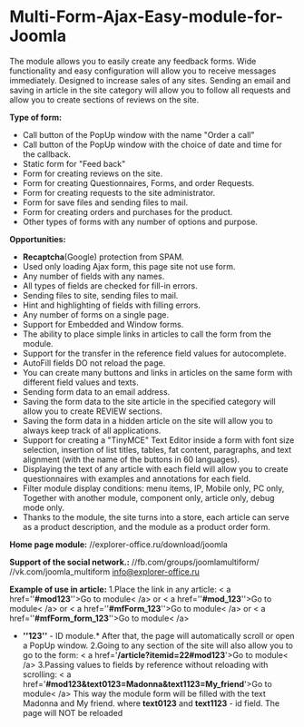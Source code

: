 # Multi-Form-Ajax-Easy-module-for-Joomla

The module allows you to easily create any feedback forms. Wide functionality and easy configuration will allow you to receive messages immediately.
Designed to increase sales of any sites. Sending an email and saving in article in the site category will allow you to follow all requests and allow you to create sections of reviews on the site.

**Type of form:**
- Call button of the PopUp window with the name "Order a call"
- Call button of the PopUp window with the choice of date and time for the callback.
- Static form for "Feed back"
- Form for creating reviews on the site.
- Form for creating Questionnaires, Forms, and order Requests.
- Form for creating requests to the site administrator.
- Form for save files and sending files to mail.
- Form for creating orders and purchases for the product.
- Other types of forms with any number of options and purpose.

**Opportunities:**
- **Recaptcha**(Google) protection from SPAM.
- Used only loading Ajax form, this page site not use form.
- Any number of fields with any names.
- All types of fields are checked for fill-in errors.
- Sending files to site, sending files to mail.
- Hint and highlighting of fields with filling errors.
- Any number of forms on a single page.
- Support for Embedded and Window forms.
- The ability to place simple links in articles to call the form from the module.
- Support for the transfer in the reference field values for autocomplete.
- AutoFill fields DO not reload the page.
- You can create many buttons and links in articles on the same form with different field values and texts.
- Sending form data to an email address.
- Saving the form data to the site article in the specified category will allow you to create REVIEW sections.
- Saving the form data in a hidden article on the site will allow you to always keep track of all applications.
- Support for creating a "TinyMCE" Text Editor inside a form with font size selection, insertion of list titles, tables, fat content, paragraphs, and text alignment (with the name of the buttons in 60 languages).
- Displaying the text of any article with each field will allow you to create questionnaires with examples and annotations for each field.
- Filter module display conditions: menu items, IP, Mobile only, PC only, Together with another module, component only, article only, debug mode only.
- Thanks to the module, the site turns into a store, each article can serve as a product description, and the module as a product order form.

**Home page module:** 
 //explorer-office.ru/download/joomla 

**Support of the social network.:** 
//fb.com/groups/joomlamultiform/
//vk.com/joomla_multiform
info@explorer-office.ru

**Example of use in article:**
1.Place the link in any article: 
< a  href=''**#mod123**''>Go to module< /a>  or
< a  href=''**#mod_123**''>Go to module< /a>  or
< a  href=''**#mfForm_123**''>Go to module< /a>  or
< a  href=''**#mfForm_form_123**''>Go to module< /a> 
* **''123''** - ID module.*
After that, the page will automatically scroll or open a PopUp window.
2.Going to any section of the site will also allow you to go to the form:
< a  href='**/article?itemid=22#mod123**'>Go to module< /a> 
3.Passing values to fields by reference without reloading with scrolling:
< a  href='**#mod123&text0123=Madonna&text1123=My_friend**'>Go to module< /a> 
This way the module form will be filled with the text Madonna and My friend. where **text0123** and **text1123** - id field.
The page will NOT be reloaded 


			
